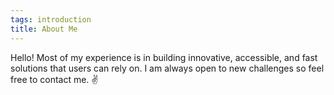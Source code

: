 ```yaml
---
tags: introduction
title: About Me
---
```


Hello! Most of my experience is in building innovative, accessible, and fast solutions that users can rely on. I am always open to new challenges so feel free to contact me. ✌️
